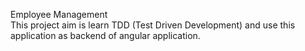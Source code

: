 Employee Management\
This project aim is learn TDD (Test Driven Development) and use this application as backend of angular application.
